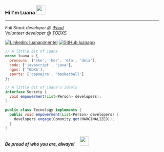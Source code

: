 ### Hi I'm Luana <img src="https://lh3.googleusercontent.com/proxy/2rJwMzS0Ct_cSAtdXwikOItPK9z-6s3uBYBfMt58jZNAPaVDEFwcGTL3DddRcS1UBhE7X0baPV44WCfaqAfYaLIe-R_di7vYmwkfR6NYVIxu6Pg8lK0fJ-7uxT1wBMIuzgZZQ-11SgK1KJIixCVcF2xcfoMf-yMAloTVeQ" width="30" height="30" />
---

*Full Stack developer @ [iFood][ifood-url]*  
*Volunteer developer @ [TODXS][todxs-url]*

[![Linkedin: luanapimentel][linkedin-badge]][linkedin-url]
[![GitHub luanapp][github-shield]][github-url]

```javascript
// A little bit of Luana
const luana = {
  pronouns: ['she', 'her', 'ela', 'dela'],
  code: ['javascript', 'java'],
  ngos: ['TODXS'],
  sports: ['capoeira', 'basketball']
};
```

```java
// A little bit of Luana's ideals
interface Society {
  void empowerment(List<Person> developers);
}

public class Tecnology implements {
  public void empowerment(List<Person> developers) {
    developers.engage(Comunity.get(MARGINALIZED));
  }
}
```  

#### *Be proud of who you are, always!*  <img src="https://static.skaip.org/img/emoticons/180x180/f6fcff/flaggaypride.gif" width="30" height="30" />


[ifood-url]: https://www.ifood.com.br
[todxs-url]: https://www.todxs.org
[linkedin-badge]: https://img.shields.io/badge/-luanapimentel-blue?style=flat-square&logo=Linkedin&logoColor=white&link=https://www.linkedin.com/in/luanapimentel
[linkedin-url]: https://www.linkedin.com/in/luanapimentel
[github-shield]: https://img.shields.io/github/followers/luanapp?label=follow&style=social
[github-url]: https://github.com/luanapp
<!--
**luanapp/luanapp** is a ✨ _special_ ✨ repository because its `README.md` (this file) appears on your GitHub profile.

Here are some ideas to get you started:

- 🔭 I’m currently working on ...
- 🌱 I’m currently learning ...
- 👯 I’m looking to collaborate on ...
- 🤔 I’m looking for help with ...
- 💬 Ask me about ...
- 📫 How to reach me: ...
- 😄 Pronouns: ...
- ⚡ Fun fact: ...
-->
